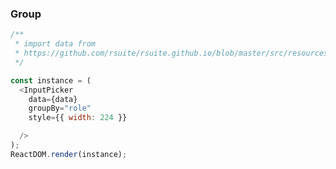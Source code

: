 ### Group

<!--start-code-->

```js
/**
 * import data from
 * https://github.com/rsuite/rsuite.github.io/blob/master/src/resources/data/users.js
 */

const instance = (
  <InputPicker
    data={data}
    groupBy="role"
    style={{ width: 224 }}

  />
);
ReactDOM.render(instance);
```

<!--end-code-->
